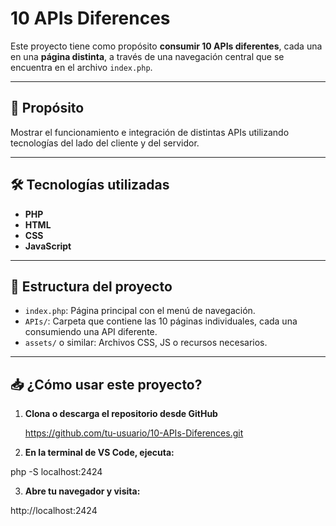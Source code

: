 # 10 APIs Diferences

Este proyecto tiene como propósito **consumir 10 APIs diferentes**, cada una en una **página distinta**, a través de una navegación central que se encuentra en el archivo `index.php`.

---

## 🚀 Propósito

Mostrar el funcionamiento e integración de distintas APIs utilizando tecnologías del lado del cliente y del servidor.

---

## 🛠️ Tecnologías utilizadas

- **PHP**
- **HTML**
- **CSS**
- **JavaScript**

---

## 🧭 Estructura del proyecto

- `index.php`: Página principal con el menú de navegación.
- `APIs/`: Carpeta que contiene las 10 páginas individuales, cada una consumiendo una API diferente.
- `assets/` o similar: Archivos CSS, JS o recursos necesarios.

---

## 📥 ¿Cómo usar este proyecto?

1. **Clona o descarga el repositorio desde GitHub**

   https://github.com/tu-usuario/10-APIs-Diferences.git

2. **En la terminal de VS Code, ejecuta:**

php -S localhost:2424

3. **Abre tu navegador y visita:**

http://localhost:2424
